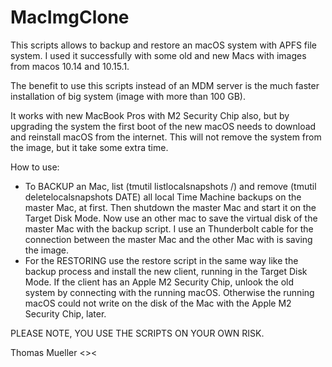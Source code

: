 # MacImgClone
This scripts allows to backup and restore an macOS system with APFS file system.
I used it successfully with some old and new Macs with images from macos 10.14 and 10.15.1.

The benefit to use this scripts instead of an MDM server is the much faster installation of big system (image with more than 100 GB).

It works with new MacBook Pros with M2 Security Chip also, but by upgrading the system
the first boot of the new macOS needs to download and reinstall macOS from the internet.
This will not remove the system from the image, but it take some extra time.

How to use:
- To BACKUP an Mac, list (tmutil listlocalsnapshots /) and remove (tmutil deletelocalsnapshots DATE) all local Time Machine backups on the master Mac, at first. Then shutdown the master Mac and start it on the Target Disk Mode. Now use an other mac to save the virtual disk of the master Mac with the backup script. I use an Thunderbolt cable for the connection between the master Mac and the other Mac with is saving the image.
- For the RESTORING use the restore script in the same way like the backup process and install the new client, running in the Target Disk Mode. If the client has an Apple M2 Security Chip, unlook the old system by connecting with the running macOS. Otherwise the running macOS could not write on the disk of the Mac with the Apple M2 Security Chip, later.

PLEASE NOTE, YOU USE THE SCRIPTS ON YOUR OWN RISK.

Thomas Mueller <><
